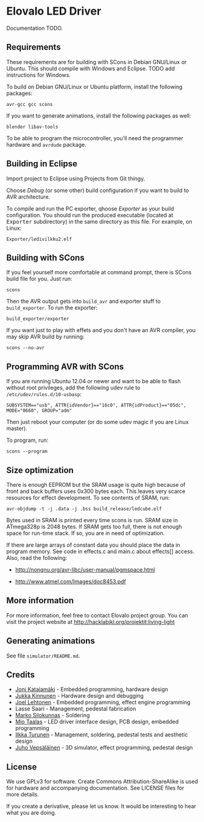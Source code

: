 <!-- -*- mode: markdown; coding: utf-8 -*- -->

# Elovalo LED Driver

Documentation TODO.

## Requirements

These requirements are for building with SCons in Debian GNU/Linux or Ubuntu. This should compile with Windows and Eclipse. TODO add instructions for Windows.

To build on Debian GNU/Linux or Ubuntu platform, install the following packages:

    avr-gcc gcc scons

If you want to generate animations, install the following packages as well:

    blender libav-tools

To be able to program the microcontroller, you'll need the programmer hardware and `avrdude` package.

## Building in Eclipse

Import project to Eclipse using Projects from Git thingy.

Choose *Debug* (or some other) build configuration if you want to
build to AVR architecture.

To compile and run the PC exporter, qhoose *Exporter* as your build
configuration. You should run the produced executable (located at
<tt>Exporter</tt> subdirectory) in the same directory as this
file. For example, on Linux:

    Exporter/ledivilkku2.elf

## Building with SCons

If you feel yourself more comfortable at command prompt, there is
SCons build file for you. Just run:

    scons

Then the AVR output gets into `build_avr` and exporter stuff to
`build_exporter`. To run the exporter:

    build_exporter/exporter

If you want just to play with effets and you don't have an AVR compiler,
you may skip AVR build by running:

    scons --no-avr

## Programming AVR with SCons

If you are running Ubuntu 12.04 or newer and want to be able to flash without
root privileges, add the following udev rule to `/etc/udev/rules.d/10-usbasp`:

    SUBSYSTEM=="usb", ATTR{idVendor}=="16c0", ATTR{idProduct}=="05dc", MODE="0660", GROUP="adm"

Then just reboot your computer (or do some udev magic if you are Linux master).

To program, run:

    scons --program

## Size optimization

There is enough EEPROM but the SRAM usage is quite high because of
front and back buffers uses 0x300 bytes each. This leaves very scarce
resources for effect development. To see contents of SRAM, run:

    avr-objdump -t -j .data -j .bss build_release/ledcube.elf

Bytes used in SRAM is printed every time scons is run. SRAM size in
ATmega328p is 2048 bytes. If SRAM gets too full, there is not enough
space for run-time stack. If so, you are in need of optimization.

If there are large arrays of constant data you should place the data
in program memory. See code in effects.c and main.c about effects[]
access. Also, read the following:

- http://nongnu.org/avr-libc/user-manual/pgmspace.html

- http://www.atmel.com/Images/doc8453.pdf

## More information

For more information, feel free to contact Elovalo project group. You can visit the project website at http://hacklabjkl.org/projektit:living-light

## Generating animations

See file `simulator/README.md`.

## Credits

* [Joni Katajamäki](https://github.com/katis) - Embedded programming, hardware design 
* [Jukka Kinnunen](https://github.com/resutoor) - Hardware design and debugging
* [Joel Lehtonen](https://github.com/Zouppen/) - Embedded programming, effect engine programming
* Lasse Saari - Management, pedestal fabrication
* [Marko Silokunnas](https://github.com/marant) - Soldering
* [Mio Taalas](https://github.com/mtaalas/) - LED driver interface design, PCB design,
  embedded programming
* [Ilkka Turunen](https://github.com/ile2/) - Management, soldering, pedestal
  tests and aesthetic design
* [Juho Vepsäläinen](https://github.com/bebraw/) - 3D simulator, effect programming, pedestal
  design

## License

We use GPLv3 for software. Create Commons Attribution-ShareAlike is used for hardware and accompanying documentation. See LICENSE files for more details.

If you create a derivative, please let us know. It would be interesting to hear what you are doing.